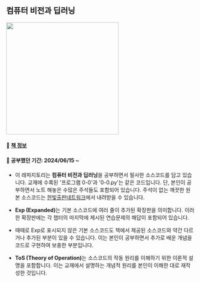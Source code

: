 ## 컴퓨터 비전과 딥러닝
<img src="https://contents.kyobobook.co.kr/sih/fit-in/458x0/pdt/9791156645481.jpg" height="300">   

#### 📘 [책 정보](https://product.kyobobook.co.kr/detail/S000200616653)
#### 📖 공부했던 기간: 2024/06/15 ~

* 이 레파지토리는 <strong>컴퓨터 비전과 딥러닝</strong>을 공부하면서 필사한 소스코드를 담고 있습니다. 교재에 수록된 '프로그램 0-0'과 '0-0.py'는 같은 코드입니다. 단, 본인이 공부하면서 노트 해놓은 수많은 주석들도 포함되어 있습니다. 주석이 없는 깨끗한 원본 소스코드는 [한빛출판네트워크](https://www.hanbit.co.kr/src/4548)에서 내려받을 수 있습니다. 

* <strong>Exp (Expanded)</strong>는 기본 소스코드에 여러 줄이 추가된 확장판을 의미합니다. 이러한 확장판에는 각 챕터의 마지막에 제시된 연습문제의 해답이 포함되어 있습니다.

* 때때로 Exp로 표시되지 않은 기본 소스코드도 책에서 제공된 소스코드와 약간 다르거나 추가된 부분이 있을 수 있습니다. 이는 본인이 공부하면서 추가로 배운 개념을 코드로 구현하여 보충한 부분입니다.

* <strong>ToS (Theory of Operation)</strong>는 소스코드의 작동 원리를 이해하기 위한 이론적 설명을 포함합니다. 이는 교재에서 설명하는 개념적 원리를 본인이 이해한 대로 재작성한 것입니다.
